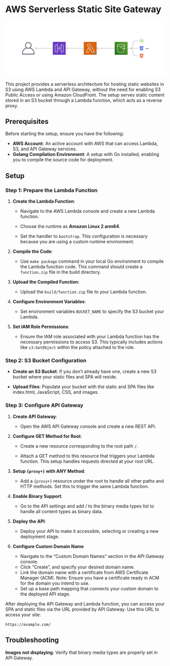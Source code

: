 # AWS Serverless Static Site Gateway

![architecture](./architecture.png)

This project provides a serverless architecture for hosting static websites in S3 using AWS Lambda and API Gateway, without the need for enabling S3 Public Access or using Amazon CloudFront. The setup serves static content stored in an S3 bucket through a Lambda function, which acts as a reverse proxy.

## Prerequisites

Before starting the setup, ensure you have the following:

- **AWS Account**: An active account with AWS that can access Lambda, S3, and API Gateway services.
- **Golang Compilation Environment**: A setup with Go installed, enabling you to compile the source code for deployment.

## Setup

### Step 1: Prepare the Lambda Function

1. **Create the Lambda Function**:

    - Navigate to the AWS Lambda console and create a new Lambda function.

    - Choose the runtime as **Amazon Linux 2 arm64**.

    - Set the handler to `bootstrap`. This configuration is necessary because you are using a custom runtime environment.

2. **Compile the Code**:
    - Use `make package` command in your local Go environment to compile the Lambda function code. This command should create a `function.zip` file in the build directory.

3. **Upload the Compiled Function**:
    - Upload the `build/function.zip` file to your Lambda function.

4. **Configure Environment Variables**:
    - Set environment variables `BUCKET_NAME` to specify the S3 bucket your Lambda.

5. **Set IAM Role Permissions**:
    - Ensure the IAM role associated with your Lambda function has the necessary permissions to access S3. This typically includes actions like `s3:GetObject` within the policy attached to the role.

### Step 2: S3 Bucket Configuration

- **Create an S3 Bucket**: If you don’t already have one, create a new S3 bucket where your static files and SPA will reside.

- **Upload Files**: Populate your bucket with the static and SPA files like index.html, JavaScript, CSS, and images.

### Step 3: Configure API Gateway

1. **Create API Gateway**:
    - Open the AWS API Gateway console and create a new REST API.

2. **Configure GET Method for Root**:

    - Create a new resource corresponding to the root path `/`.

    - Attach a GET method to this resource that triggers your Lambda function. This setup handles requests directed at your root URL.

3. **Setup `{proxy+}` with ANY Method**:
    - Add a `{proxy+}` resource under the root to handle all other paths and HTTP methods. Set this to trigger the same Lambda function.

4. **Enable Binary Support**:
    - Go to the API settings and add */* to the binary media types list to handle all content types as binary data.

5. **Deploy the API**:
    - Deploy your API to make it accessible, selecting or creating a new deployment stage.
6. **Configure Custom Domain Name**
    - Navigate to the “Custom Domain Names” section in the API Gateway console.
    - Click “Create”, and specify your desired domain name.
    - Link the domain name with a certificate from AWS Certificate Manager (ACM). Note: Ensure you have a certificate ready in ACM for the domain you intend to use.
    - Set up a base path mapping that connects your custom domain to the deployed API stage.

After deploying the API Gateway and Lambda function, you can access your SPA and static files via the URL provided by API Gateway. Use this URL to access your site:

```
https://example.com/
```

## Troubleshooting

**Images not displaying**: Verify that binary media types are properly set in API Gateway.